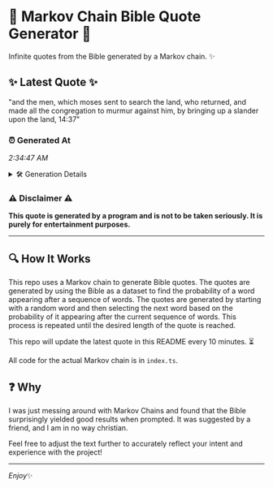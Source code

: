 # 📖 Markov Chain Bible Quote Generator 📖

Infinite quotes from the Bible generated by a Markov chain. ✨

## ✨ Latest Quote ✨
"and the men, which moses sent to search the land, who returned, and made all the congregation to murmur against him, by bringing up a slander upon the land, 14:37"

### ⏰ Generated At
*2:34:47 AM*

<details>
    <summary>🛠️ Generation Details</summary>
    <p>
        <strong>🌱 Seed:</strong> and<br>
        <strong>🔄 Iterations:</strong> 29<br>
        <strong>📜 Context History:</strong><br>[ and ]: the<br>[ and, the ]: men,<br>[ and, the, men, ]: which<br>[ and, the, men,, which ]: moses<br>[ and, the, men,, which, moses ]: sent<br>[ and, the, men,, which, moses, sent ]: to<br>[ the, men,, which, moses, sent, to ]: search<br>[ men,, which, moses, sent, to, search ]: the<br>[ which, moses, sent, to, search, the ]: land,<br>[ moses, sent, to, search, the, land, ]: who<br>[ sent, to, search, the, land,, who ]: returned,<br>[ to, search, the, land,, who, returned, ]: and<br>[ search, the, land,, who, returned,, and ]: made<br>[ the, land,, who, returned,, and, made ]: all<br>[ land,, who, returned,, and, made, all ]: the<br>[ who, returned,, and, made, all, the ]: congregation<br>[ returned,, and, made, all, the, congregation ]: to<br>[ and, made, all, the, congregation, to ]: murmur<br>[ made, all, the, congregation, to, murmur ]: against<br>[ all, the, congregation, to, murmur, against ]: him,<br>[ the, congregation, to, murmur, against, him, ]: by<br>[ congregation, to, murmur, against, him,, by ]: bringing<br>[ to, murmur, against, him,, by, bringing ]: up<br>[ murmur, against, him,, by, bringing, up ]: a<br>[ against, him,, by, bringing, up, a ]: slander<br>[ him,, by, bringing, up, a, slander ]: upon<br>[ by, bringing, up, a, slander, upon ]: the<br>[ bringing, up, a, slander, upon, the ]: land,<br>[ up, a, slander, upon, the, land, ]: 14:37<br>
    </p>
</details>

### ⚠️ Disclaimer ⚠️
**This quote is generated by a program and is not to be taken seriously. It is purely for entertainment purposes.**

---

## 🔍 How It Works

This repo uses a Markov chain to generate Bible quotes. The quotes are generated by using the Bible as a dataset to find the probability of a word appearing after a sequence of words. The quotes are generated by starting with a random word and then selecting the next word based on the probability of it appearing after the current sequence of words. This process is repeated until the desired length of the quote is reached.

This repo will update the latest quote in this README every 10 minutes. ⏳

All code for the actual Markov chain is in `index.ts`.

## ❓ Why

I was just messing around with Markov Chains and found that the Bible surprisingly yielded good results when prompted. 
It was suggested by a friend, and I am in no way christian.

Feel free to adjust the text further to accurately reflect your intent and experience with the project!

---

*Enjoy*✨
